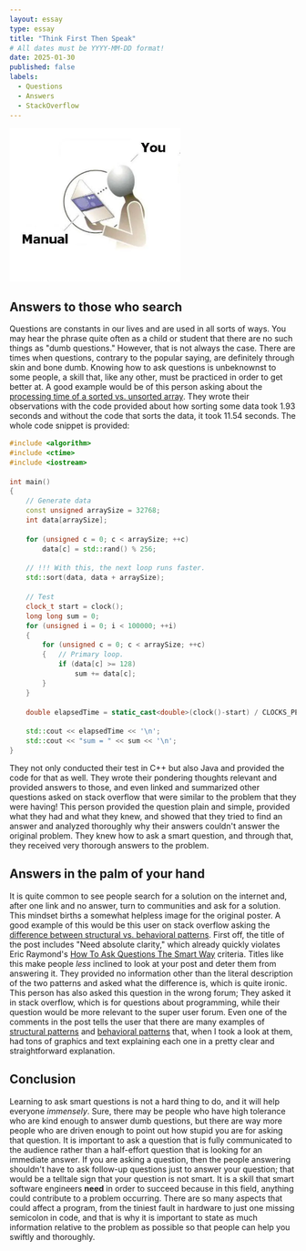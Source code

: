 ```yaml
---
layout: essay
type: essay
title: "Think First Then Speak"
# All dates must be YYYY-MM-DD format!
date: 2025-01-30
published: false
labels:
  - Questions
  - Answers
  - StackOverflow
---
```


<img width="300px" class="rounded float-start pe-4" src="../img/rtfm.png">

## Answers to those who search
Questions are constants in our lives and are used in all sorts of ways. You may hear the phrase quite often as a child or student that there are no such things as "dumb questions." However, that is not always the case. There are times when questions, contrary to the popular saying, are definitely through skin and bone dumb. Knowing how to ask questions is unbeknownst to some people, a skill that, like any other, must be practiced in order to get better at. A good example would be of this person asking about the [processing time of a sorted vs. unsorted array](https://stackoverflow.com/questions/11227809/why-is-processing-a-sorted-array-faster-than-processing-an-unsorted-array). They wrote their observations with the code provided about how sorting some data took 1.93 seconds and without the code that sorts the data, it took 11.54 seconds. The whole code snippet is provided:

```cpp
#include <algorithm>
#include <ctime>
#include <iostream>

int main()
{
    // Generate data
    const unsigned arraySize = 32768;
    int data[arraySize];

    for (unsigned c = 0; c < arraySize; ++c)
        data[c] = std::rand() % 256;

    // !!! With this, the next loop runs faster.
    std::sort(data, data + arraySize);

    // Test
    clock_t start = clock();
    long long sum = 0;
    for (unsigned i = 0; i < 100000; ++i)
    {
        for (unsigned c = 0; c < arraySize; ++c)
        {   // Primary loop.
            if (data[c] >= 128)
                sum += data[c];
        }
    }

    double elapsedTime = static_cast<double>(clock()-start) / CLOCKS_PER_SEC;

    std::cout << elapsedTime << '\n';
    std::cout << "sum = " << sum << '\n';
}
```
They not only conducted their test in C++ but also Java and provided the code for that as well. They wrote their pondering thoughts relevant and provided answers to those, and even linked and summarized other questions asked on stack overflow that were similar to the problem that they were having! This person provided the question plain and simple, provided what they had and what they knew, and showed that they tried to find an answer and analyzed thoroughly why their answers couldn't answer the original problem. They knew how to ask a smart question, and through that, they received very thorough answers to the problem.

## Answers in the palm of your hand
It is quite common to see people search for a solution on the internet and, after one link and no answer, turn to communities and ask for a solution. This mindset births a somewhat helpless image for the original poster.
A good example of this would be this user on stack overflow asking the [difference between structural vs. behavioral patterns](https://stackoverflow.com/questions/79402043/structural-vs-behavioral-patterns-need-absolute-clarity). First off, the title of the post includes "Need absolute clarity," which already quickly violates Eric Raymond's [How To Ask Questions The Smart Way](http://www.catb.org/esr/faqs/smart-questions.html) criteria. Titles like this make people *less* inclined to look at your post and deter them from answering it. They provided no information other than the literal description of the two patterns and asked what the difference is, which is quite ironic. This person has also asked this question in the wrong forum; They asked it in stack overflow, which is for questions about programming, while their question would be more relevant to the super user forum. Even one of the comments in the post tells the user that there are many examples of [structural patterns](https://refactoring.guru/design-patterns/structural-patterns) and [behavioral patterns](https://refactoring.guru/design-patterns/behavioral-patterns) that, when I took a look at them, had tons of graphics and text explaining each one in a pretty clear and straightforward explanation. 

## Conclusion
Learning to ask smart questions is not a hard thing to do, and it will help everyone *immensely*. Sure, there may be people who have high tolerance who are kind enough to answer dumb questions, but there are way more people who are driven enough to point out how stupid you are for asking that question. It is important to ask a question that is fully communicated to the audience rather than a half-effort question that is looking for an immediate answer. If you are asking a question, then the people answering shouldn't have to ask follow-up questions just to answer your question; that would be a telltale sign that your question is not smart. It is a skill that smart software engineers **need** in order to succeed because in this field, anything could contribute to a problem occurring. There are so many aspects that could affect a program, from the tiniest fault in hardware to just one missing semicolon in code, and that is why it is important to state as much information relative to the problem as possible so that people can help you swiftly and thoroughly.
